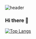 

![header](https://capsule-render.vercel.app/api?type=wave&color=auto&height=300&section=header&text=Hello%20I'm%20EunTaek&fontSize=90)


### Hi there 👋

[![Top Langs](https://github-readme-stats.vercel.app/api/top-langs/?username=heoeuntaek&langs_count=8)](https://github.com/heoeuntaek/github-readme-stats)
<!--
**heoeuntaek/heoeuntaek** is a ✨ _special_ ✨ repository because its `README.md` (this file) appears on your GitHub profile.

Here are some ideas to get you started:

- 🔭 I’m currently working on ...
- 🌱 I’m currently learning ...
- 👯 I’m looking to collaborate on ...
- 🤔 I’m looking for help with ...
- 💬 Ask me about ...
- 📫 How to reach me: ...
- 😄 Pronouns: ...
- ⚡ Fun fact: ...
-->
